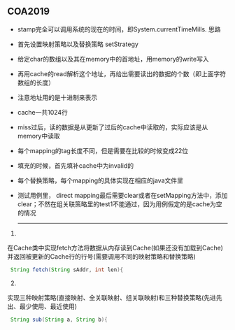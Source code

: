 ## COA2019
* stamp完全可以调用系统的现在的时间，即System.currentTimeMills.
思路
* 首先设置映射策略以及替换策略 setStrategy

* 给定char的数组以及其在memory中的首地址，用memory的write写入

* 再用cache的read解析这个地址，再给出需要读出的数据的个数（即上面字符数组的长度）

* 注意地址用的是十进制来表示

* cache一共1024行

* miss过后，读的数据是从更新了过后的cache中读取的，实际应该是从memory中读取

* 每个mapping的tag长度不同，但是需要在比较的时候变成22位

* 填充的时候，首先填补cache中为invalid的

* 每个替换策略，每个mapping的具体实现在相应的java文件里

* 测试用例里， direct mapping最后需要clear或者在setMapping方法中，添加clear；不然在组关联策略里的test1不能通过，因为用例假定的是cache为空的情况





  ------

  
1. 
在Cache类中实现fetch方法将数据从内存读到Cache(如果还没有加载到Cache)
并返回被更新的Cache行的行号(需要调用不同的映射策略和替换策略)

``` java
 String fetch(String sAddr, int len){
```

2.

实现三种映射策略(直接映射、全关联映射、组关联映射)和三种替换策略(先进先出、最少使用、最近使用)

``` java
 String sub(String a, String b){
```

